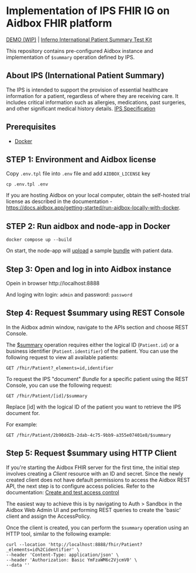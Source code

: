 # Implementation of IPS FHIR IG on Aidbox FHIR platform

[DEMO (WIP)](https://ips.hz.aidbox.dev/fhir/Patient/2b90dd2b-2dab-4c75-9bb9-a355e07401e8/$summary) | [Inferno International Patient Summary Test Kit](https://inferno-qa.healthit.gov/suites/ips/Zb7EriZknW)

This repository contains pre-configured Aidbox instance and implementation of `$summary` operation defined by IPS.

## About IPS (International Patient Summary)

The IPS is intended to support the provision of essential healthcare information for a patient, regardless of where they are receiving care. It includes critical information such as allergies, medications, past surgeries, and other significant medical history details. [IPS Specification](https://build.fhir.org/ig/HL7/fhir-ips/index.html)

## Prerequisites

- [Docker](https://www.docker.com/)

## STEP 1: Environment and Aidbox license

Copy `.env.tpl` file into `.env` file and add `AIDBOX_LICENSE` key

```shell
cp .env.tpl .env
```

If you are hosting Aidbox on your local computer, obtain the self-hosted trial license as described in the documentation - https://docs.aidbox.app/getting-started/run-aidbox-locally-with-docker.

## STEP 2: Run aidbox and node-app in Docker

```shell
docker compose up --build
```

On start, the node-app will [upload](./src/index.ts#L142) a sample [bundle](./src/data.json) with patient data.

## Step 3: Open and log in into Aidbox instance

Opein in browser http://localhost:8888

And loging witn login: `admin` and password: `password`

## Step 4: Request $summary using REST Console

In the Aidbox admin window, navigate to the APIs section and choose REST Console.

The [$summary](https://build.fhir.org/ig/HL7/fhir-ips/OperationDefinition-summary.html) operation requires either the logical ID (`Patient.id`) or a business identifier (`Patient.identifier`) of the patient.
You can use the following request to view all available patients:

```
GET /fhir/Patient?_elements=id,identifier
```

To request the IPS "document" _Bundle_ for a specific patient using the REST Console, you can use the following request:

```
GET /fhir/Patient/[id]/$summary
```

Replace [id] with the logical ID of the patient you want to retrieve the IPS document for.

For example:

```
GET /fhir/Patient/2b90dd2b-2dab-4c75-9bb9-a355e07401e8/$summary
```

## Step 5: Request $summary using HTTP Client

If you're starting the Aidbox FHIR server for the first time, the initial step involves creating a _Client_ resource with an ID and secret.
Since the newly created client does not have default permissions to access the Aidbox REST API, the next step is to configure access policies.
Refer to the documentation: [Create and test access control](https://docs.aidbox.app/modules-1/security-and-access-control/auth/basic-auth)

The easiest way to achieve this is by navigating to Auth > Sandbox in the Aidbox Web Admin UI and performing REST queries to create the 'basic' client and assign the AccessPolicy.

Once the client is created, you can perform the `$summary` operation using an HTTP tool, similar to the following example:

```
curl --location 'http://localhost:8888/fhir/Patient?_elements=id%2Cidentifier' \
--header 'Content-Type: application/json' \
--header 'Authorization: Basic YmFzaWM6c2VjcmV0' \
--data ''
```
